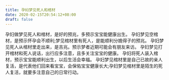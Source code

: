 ```yaml
---
title: 孕妇梦见死人和棺材
date: 2020-02-15T20:54:12+08:00
draft: false
---
```


孕妇做梦见死人和棺材，是好的预兆，多预示宝宝能健康出生。
孕妇梦见空棺材，是预示怀孕会不顺利;梦见棺材里有死人，是能顺利分娩得子的预兆。
孕妇梦见死人从棺材里走出来，是吉兆。预示梦者近期可能会有朋友来访。
孕妇梦见打开棺材和死人说话，出行应多注意，且多关注宝宝的健康。
孕妇将死人装入棺材，预示宝宝能顺利出生，以后生活会幸福。
孕妇梦见棺材里是自己已故的亲人复活，是代表他们回来看宝宝，会保佑宝宝健康长大;孕妇梦见棺材里是陌生的死人复活，就要多注意自己的日常行动。